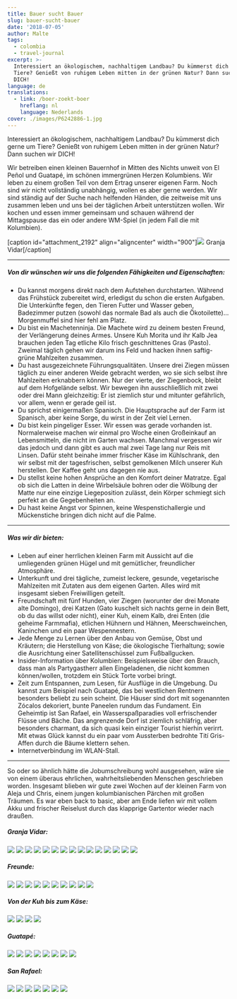 ```yaml
---
title: Bauer sucht Bauer
slug: bauer-sucht-bauer
date: '2018-07-05'
author: Malte
tags:
  - colombia
  - travel-journal
excerpt: >-
  Interessiert an ökologischem, nachhaltigem Landbau? Du kümmerst dich gerne um
  Tiere? Genießt von ruhigem Leben mitten in der grünen Natur? Dann suchen wir
  DICH!
language: de
translations:
  - link: /boer-zoekt-boer
    hreflang: nl
    language: Nederlands
cover: ./images/P6242886-1.jpg
---
```


Interessiert an ökologischem, nachhaltigem Landbau? Du kümmerst dich gerne um Tiere? Genießt von ruhigem Leben mitten in der grünen Natur? Dann suchen wir DICH!

Wir betreiben einen kleinen Bauernhof in Mitten des Nichts unweit von El Peñol und Guatapé, im schönen immergrünen Herzen Kolumbiens. Wir leben zu einem großen Teil von dem Ertrag unserer eigenen Farm. Noch sind wir nicht vollständig unabhängig, wollen es aber gerne werden. Wir sind ständig auf der Suche nach helfenden Händen, die zeitweise mit uns zusammen leben und uns bei der täglichen Arbeit unterstützen wollen. Wir kochen und essen immer gemeinsam und schauen während der Mittagspause das ein oder andere WM-Spiel (in jedem Fall die mit Kolumbien).

\[caption id="attachment\_2192" align="aligncenter" width="900"\][![](images/P6242864-P6242867-1024x538.jpg)](https://collectingbaggage.nl/wp-content/uploads/2018/07/P6242864-P6242867.jpg) Granja Vidar\[/caption\]

* * *

##### Von dir wünschen wir uns die folgenden Fähigkeiten und Eigenschaften:

- Du kannst morgens direkt nach dem Aufstehen durchstarten. Während das Frühstück zubereitet wird, erledigst du schon die ersten Aufgaben. Die Unterkünfte fegen, den Tieren Futter und Wasser geben, Badezimmer putzen (sowohl das normale Bad als auch die Ökotoilette)... Morgenmuffel sind hier fehl am Platz.
- Du bist ein Machetenninja. Die Machete wird zu deinem besten Freund, der Verlängerung deines Armes. Unsere Kuh Morita und ihr Kalb Jea brauchen jeden Tag etliche Kilo frisch geschnittenes Gras (Pasto). Zweimal täglich gehen wir darum ins Feld und hacken ihnen saftig-grüne Mahlzeiten zusammen.
- Du hast ausgezeichnete Führungsqualitäten. Unsere drei Ziegen müssen täglich zu einer anderen Weide gebracht werden, wo sie sich selbst ihre Mahlzeiten erknabbern können. Nur der vierte, der Ziegenbock, bleibt auf dem Hofgelände selbst. Wir bewegen ihn ausschließlich mit zwei oder drei Mann gleichzeitig: Er ist ziemlich stur und mitunter gefährlich, vor allem, wenn er gerade geil ist.
- Du sprichst einigermaßen Spanisch. Die Hauptsprache auf der Farm ist Spanisch, aber keine Sorge, du wirst in der Zeit viel Lernen.
- Du bist kein pingeliger Esser. Wir essen was gerade vorhanden ist. Normalerweise machen wir einmal pro Woche einen Großeinkauf an Lebensmitteln, die nicht im Garten wachsen. Manchmal vergessen wir das jedoch und dann gibt es auch mal zwei Tage lang nur Reis mit Linsen. Dafür steht beinahe immer frischer Käse im Kühlschrank, den wir selbst mit der tagesfrischen, selbst gemolkenen Milch unserer Kuh herstellen. Der Kaffee geht uns dagegen nie aus.
- Du stellst keine hohen Ansprüche an den Komfort deiner Matratze. Egal ob sich die Latten in deine Wirbelsäule bohren oder die Wölbung der Matte nur eine einzige Liegeposition zulässt, dein Körper schmiegt sich perfekt an die Gegebenheiten an.
- Du hast keine Angst vor Spinnen, keine Wespenstichallergie und Mückenstiche bringen dich nicht auf die Palme.

* * *

##### Was wir dir bieten:

- Leben auf einer herrlichen kleinen Farm mit Aussicht auf die umliegenden grünen Hügel und mit gemütlicher, freundlicher Atmosphäre.
- Unterkunft und drei tägliche, zumeist leckere, gesunde, vegetarische Mahlzeiten mit Zutaten aus dem eigenen Garten. Alles wird mit insgesamt sieben Freiwilligen geteilt.
- Freundschaft mit fünf Hunden, vier Ziegen (worunter der drei Monate alte Domingo), drei Katzen (Gato kuschelt sich nachts gerne in dein Bett, ob du das willst oder nicht), einer Kuh, einem Kalb, drei Enten (die geheime Farmmafia), etlichen Hühnern und Hähnen, Meerschweinchen, Kaninchen und ein paar Wespennestern.
- Jede Menge zu Lernen über den Anbau von Gemüse, Obst und Kräutern; die Herstellung von Käse; die ökologische Tierhaltung; sowie die Ausrichtung einer Satellitenschüssel zum Fußballgucken.
- Insider-Information über Kolumbien: Beispielsweise über den Brauch, dass man als Partygastherr allen Eingeladenen, die nicht kommen können/wollen, trotzdem ein Stück Torte vorbei bringt.
- Zeit zum Entspannen, zum Lesen, für Ausflüge in die Umgebung. Du kannst zum Beispiel nach Guatapé, das bei westlichen Rentnern besonders beliebt zu sein scheint. Die Häuser sind dort mit sogenannten Zócalos dekoriert, bunte Paneelen rundum das Fundament. Ein Geheimtip ist San Rafael, ein Wasserspaßparadies voll erfrischender Flüsse und Bäche. Das angrenzende Dorf ist ziemlich schläfrig, aber besonders charmant, da sich quasi kein einziger Tourist hierhin verirrt. Mit etwas Glück kannst du ein paar vom Aussterben bedrohte Tití Gris-Affen durch die Bäume klettern sehen.
- Internetverbindung im WLAN-Stall.

* * *

So oder so ähnlich hätte die Jobumschreibung wohl ausgesehen, wäre sie von einem überaus ehrlichen, wahrheitsliebenden Menschen geschrieben worden. Insgesamt blieben wir gute zwei Wochen auf der kleinen Farm von Aleja und Chris, einem jungen kolumbianischen Pärchen mit großen Träumen. Es war eben back to basic, aber am Ende liefen wir mit vollem Akku und frischer Reiselust durch das klapprige Gartentor wieder nach draußen.

##### Granja Vidar:

![](images/IMG_20180614_170115.jpg)
![](images/IMG_20180625_083624.jpg)
![](images/P6242859.jpg)
![](images/IMG_20180614_170100.jpg)
![](images/IMG_20180615_112810.jpg)
![](images/P6242870.jpg)
![](images/IMG_20180618_153455.jpg)
![](images/P6242863.jpg)
![](images/P6242856.jpg)
![](images/P6242857.jpg)
![](images/P6242860.jpg)
![](images/P6242862.jpg)
![](images/P6242872.jpg)
![](images/IMG_20180617_115326.jpg)
![](images/DSC_1013.jpg)

##### Freunde:

![](images/IMG_20180618_105505.jpg)
![](images/P6242853.jpg)
![](images/DSC_1016.jpg)
![](images/P6242897.jpg)
![](images/IMG_20180619_104600.jpg)
![](images/IMG_20180625_083337_2.jpg)
![](images/IMG_20180618_113955.jpg)
![](images/IMG_20180625_083900.jpg)
![](images/P6242917.jpg)
![](images/P6242910.jpg)

##### Von der Kuh bis zum Käse:

![](images/IMG_20180618_102113.jpg)
![](images/IMG_20180617_120017.jpg)
![](images/DSC_1014.jpg)
![](images/DSC_1015.jpg)

##### Guatapé:

![](images/IMG_20180616_154108.jpg)
![](images/IMG_20180616_154911.jpg)
![](images/IMG_20180616_154748.jpg)
![](images/IMG_20180616_155803.jpg)
![](images/IMG_20180616_155613.jpg)
![](images/IMG_20180616_154737.jpg)
![](images/IMG_20180616_155228.jpg)
![](images/IMG_20180616_160332.jpg)

##### San Rafael:

![](images/IMG_20180620_133951.jpg)
![](images/P6212851.jpg)
![](images/P6212848.jpg)
![](images/P6202830.jpg)
![](images/P6202835.jpg)
![](images/P6212844.jpg)
![](images/P6212842.jpg)
